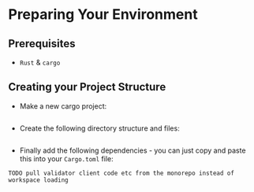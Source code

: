 # Preparing Your Environment

## Prerequisites
* `Rust` & `cargo`

## Creating your Project Structure

* Make a new cargo project:
```

```

* Create the following directory structure and files:
```

```

* Finally add the following dependencies - you can just copy and paste this into your `Cargo.toml` file:
```
TODO pull validator client code etc from the monorepo instead of workspace loading
```
